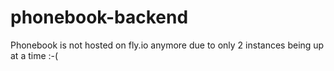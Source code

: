# phonebook-backend

Phonebook is not hosted on fly.io anymore due to only 2 instances being up at a time :-(


